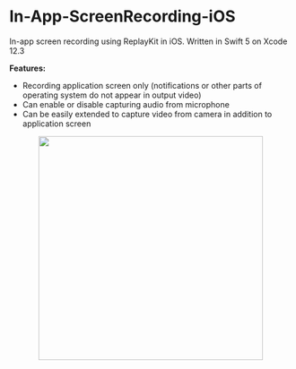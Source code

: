 # In-App-ScreenRecording-iOS
In-app screen recording using ReplayKit in iOS. Written in Swift 5 on Xcode 12.3

**Features:**
* Recording application screen only (notifications or other parts of operating system do not appear in output video)
* Can enable or disable capturing audio from microphone
* Can be easily extended to capture video from camera in addition to application screen



<p align="center">
  <img src="https://user-images.githubusercontent.com/8017394/132110004-0a53c68e-94ae-4485-aa5e-071ab3c93778.jpeg" width="400">
</p>


